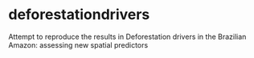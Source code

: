 # deforestationdrivers
Attempt to reproduce the results in Deforestation drivers in the Brazilian Amazon: assessing new spatial predictors
